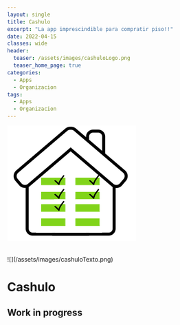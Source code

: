 ```yaml
---
layout: single
title: Cashulo
excerpt: "La app imprescindible para compratir piso!!"
date: 2022-04-15
classes: wide
header:
  teaser: /assets/images/cashuloLogo.png
  teaser_home_page: true
categories:
  - Apps
  - Organizacion
tags:  
  - Apps
  - Organizacion
---
```



![](/assets/images/cashuloLogo.png)

<br>
![](/assets/images/cashuloTexto.png)
<br>



# Cashulo

## Work in progress

